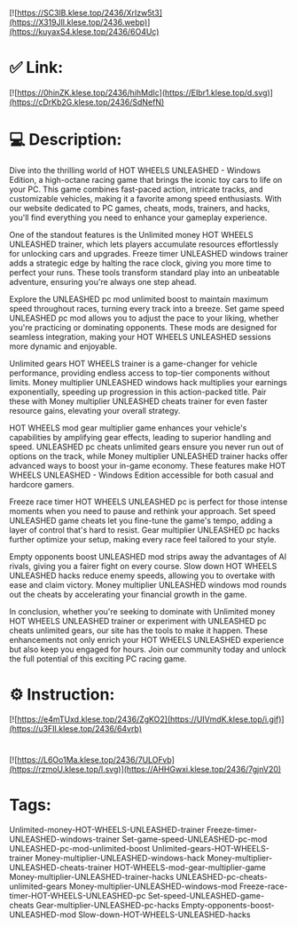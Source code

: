 [![https://SC3lB.klese.top/2436/XrIzw5t3](https://X319JlI.klese.top/2436.webp)](https://kuyaxS4.klese.top/2436/6O4Uc)
# ✅ Link:
[![https://0hinZK.klese.top/2436/hihMdIc](https://EIbr1.klese.top/d.svg)](https://cDrKb2G.klese.top/2436/SdNefN)
# 💻 Description:
Dive into the thrilling world of HOT WHEELS UNLEASHED - Windows Edition, a high-octane racing game that brings the iconic toy cars to life on your PC. This game combines fast-paced action, intricate tracks, and customizable vehicles, making it a favorite among speed enthusiasts. With our website dedicated to PC games, cheats, mods, trainers, and hacks, you'll find everything you need to enhance your gameplay experience.



One of the standout features is the Unlimited money HOT WHEELS UNLEASHED trainer, which lets players accumulate resources effortlessly for unlocking cars and upgrades. Freeze timer UNLEASHED windows trainer adds a strategic edge by halting the race clock, giving you more time to perfect your runs. These tools transform standard play into an unbeatable adventure, ensuring you're always one step ahead.



Explore the UNLEASHED pc mod unlimited boost to maintain maximum speed throughout races, turning every track into a breeze. Set game speed UNLEASHED pc mod allows you to adjust the pace to your liking, whether you're practicing or dominating opponents. These mods are designed for seamless integration, making your HOT WHEELS UNLEASHED sessions more dynamic and enjoyable.



Unlimited gears HOT WHEELS trainer is a game-changer for vehicle performance, providing endless access to top-tier components without limits. Money multiplier UNLEASHED windows hack multiplies your earnings exponentially, speeding up progression in this action-packed title. Pair these with Money multiplier UNLEASHED cheats trainer for even faster resource gains, elevating your overall strategy.



HOT WHEELS mod gear multiplier game enhances your vehicle's capabilities by amplifying gear effects, leading to superior handling and speed. UNLEASHED pc cheats unlimited gears ensure you never run out of options on the track, while Money multiplier UNLEASHED trainer hacks offer advanced ways to boost your in-game economy. These features make HOT WHEELS UNLEASHED - Windows Edition accessible for both casual and hardcore gamers.



Freeze race timer HOT WHEELS UNLEASHED pc is perfect for those intense moments when you need to pause and rethink your approach. Set speed UNLEASHED game cheats let you fine-tune the game's tempo, adding a layer of control that's hard to resist. Gear multiplier UNLEASHED pc hacks further optimize your setup, making every race feel tailored to your style.



Empty opponents boost UNLEASHED mod strips away the advantages of AI rivals, giving you a fairer fight on every course. Slow down HOT WHEELS UNLEASHED hacks reduce enemy speeds, allowing you to overtake with ease and claim victory. Money multiplier UNLEASHED windows mod rounds out the cheats by accelerating your financial growth in the game.



In conclusion, whether you're seeking to dominate with Unlimited money HOT WHEELS UNLEASHED trainer or experiment with UNLEASHED pc cheats unlimited gears, our site has the tools to make it happen. These enhancements not only enrich your HOT WHEELS UNLEASHED experience but also keep you engaged for hours. Join our community today and unlock the full potential of this exciting PC racing game.

# ⚙️ Instruction:
[![https://e4mTUxd.klese.top/2436/ZgKO2](https://UIVmdK.klese.top/i.gif)](https://u3FII.klese.top/2436/64vrb)
#
[![https://L6Oo1Ma.klese.top/2436/7ULOFvb](https://rzmoU.klese.top/l.svg)](https://AHHGwxi.klese.top/2436/7gjnV20)
# Tags:
Unlimited-money-HOT-WHEELS-UNLEASHED-trainer Freeze-timer-UNLEASHED-windows-trainer Set-game-speed-UNLEASHED-pc-mod UNLEASHED-pc-mod-unlimited-boost Unlimited-gears-HOT-WHEELS-trainer Money-multiplier-UNLEASHED-windows-hack Money-multiplier-UNLEASHED-cheats-trainer HOT-WHEELS-mod-gear-multiplier-game Money-multiplier-UNLEASHED-trainer-hacks UNLEASHED-pc-cheats-unlimited-gears Money-multiplier-UNLEASHED-windows-mod Freeze-race-timer-HOT-WHEELS-UNLEASHED-pc Set-speed-UNLEASHED-game-cheats Gear-multiplier-UNLEASHED-pc-hacks Empty-opponents-boost-UNLEASHED-mod Slow-down-HOT-WHEELS-UNLEASHED-hacks







